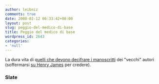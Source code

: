 ```yaml
---
author: leibniz
comments: true
date: 2008-02-12 06:33:42+00:00
layout: post
slug: peggio-del-medico-di-base
title: Peggio del medico di base
wordpress_id: 2643
categories:
- 'null'
---
```


La dura vita di q[uelli che devono decifrare i manoscritti](http://www.slate.com/id/2183903/nav/tap3/) dei "vecchi" autori (soffermarsi [su Henry James](http://www.slate.com/id/2183949/) per credere).

### Slate 

